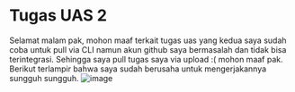 <h1>Tugas UAS 2</h1>

Selamat malam pak, mohon maaf terkait tugas uas yang kedua saya sudah coba untuk pull via CLI namun akun github saya bermasalah dan tidak bisa terintegrasi. Sehingga saya pull tugas saya via upload :(
mohon maaf pak. Berikut terlampir bahwa saya sudah berusaha untuk mengerjakannya sungguh sungguh.
![image](https://github.com/rezapuspita27/Testing-QA/assets/117505125/4dc7909c-de9a-4493-a9dd-8dcca14975b8)
